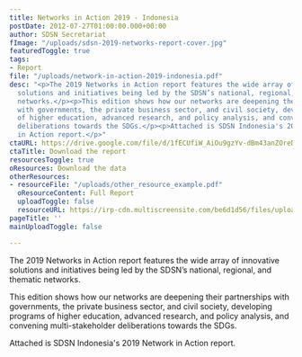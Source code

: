 ```yaml
---
title: Networks in Action 2019 - Indonesia
postDate: 2012-07-27T01:00:00.000+00:00
author: SDSN Secretariat
fImage: "/uploads/sdsn-2019-networks-report-cover.jpg"
featuredToggle: true
tags:
- Report
file: "/uploads/network-in-action-2019-indonesia.pdf"
desc: "<p>The 2019 Networks in Action report features the wide array of innovative
  solutions and initiatives being led by the SDSN’s national, regional, and thematic
  networks.</p><p>This edition shows how our networks are deepening their partnerships
  with governments, the private business sector, and civil society, developing programs
  of higher education, advanced research, and policy analysis, and convening multi-stakeholder
  deliberations towards the SDGs.</p><p>Attached is SDSN Indonesia's 2019 Network
  in Action report.</p>"
ctaURL: https://drive.google.com/file/d/1fECUfiW_AiOu9gzYv-dBm43anZOreDoi/view?usp=sharing
ctaTitle: Download the report
resourcesToggle: true
oResources: Download the data
otherResources:
- resourceFile: "/uploads/other_resource_example.pdf"
  oResourceContent: Full Report
  uploadToggle: false
  resourceURL: https://irp-cdn.multiscreensite.com/be6d1d56/files/uploaded/SDSN%202019%20networks%20report.pdf
pageTitle: ''
mainUploadToggle: false

---
```

The 2019 Networks in Action report features the wide array of innovative solutions and initiatives being led by the SDSN’s national, regional, and thematic networks.

This edition shows how our networks are deepening their partnerships with governments, the private business sector, and civil society, developing programs of higher education, advanced research, and policy analysis, and convening multi-stakeholder deliberations towards the SDGs.

Attached is SDSN Indonesia's 2019 Network in Action report.